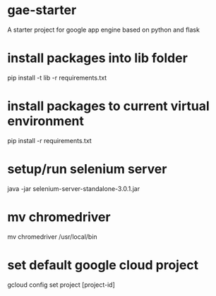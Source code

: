 # gae-starter
A starter project for google app engine based on python and flask

# install packages into lib folder
pip install -t lib -r requirements.txt
# install packages to current virtual environment
pip install -r requirements.txt

# setup/run selenium server
java -jar selenium-server-standalone-3.0.1.jar 

# mv chromedriver
mv chromedriver /usr/local/bin

# set default google cloud project
gcloud config set project [project-id]
